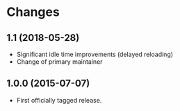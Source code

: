 # Changes

## 1.1 (2018-05-28)

* Significant idle time improvements (delayed reloading)
* Change of primary maintainer

## 1.0.0 (2015-07-07)

* First officially tagged release.
